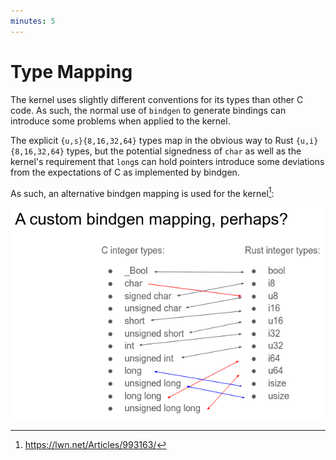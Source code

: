 ```yaml
---
minutes: 5
---
```


# Type Mapping

The kernel uses slightly different conventions for its types than other C code.
As such, the normal use of `bindgen` to generate bindings can introduce some problems when applied to the kernel.

The explicit `{u,s}{8,16,32,64}` types map in the obvious way to Rust `{u,i}{8,16,32,64}` types,
but the potential signedness of `char` as well as
the kernel's requirement that `long`s can hold pointers
introduce some deviations from the expectations of C as implemented by bindgen.

As such, an alternative bindgen mapping is used for the kernel[^1]:

![the kernel bindgen mapping](bindgen-mapping.png)

[^1]: <https://lwn.net/Articles/993163/>
